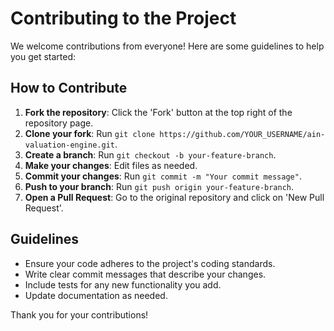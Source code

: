 # Contributing to the Project

We welcome contributions from everyone! Here are some guidelines to help you get started:

## How to Contribute
1. **Fork the repository**: Click the 'Fork' button at the top right of the repository page.
2. **Clone your fork**: Run `git clone https://github.com/YOUR_USERNAME/ain-valuation-engine.git`.
3. **Create a branch**: Run `git checkout -b your-feature-branch`.
4. **Make your changes**: Edit files as needed.
5. **Commit your changes**: Run `git commit -m "Your commit message"`.
6. **Push to your branch**: Run `git push origin your-feature-branch`.
7. **Open a Pull Request**: Go to the original repository and click on 'New Pull Request'.

## Guidelines
- Ensure your code adheres to the project's coding standards.
- Write clear commit messages that describe your changes.
- Include tests for any new functionality you add.
- Update documentation as needed.

Thank you for your contributions!